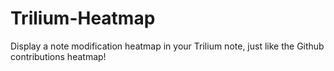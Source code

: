 # Trilium-Heatmap
Display a note modification heatmap in your Trilium note, just like the Github contributions heatmap!
